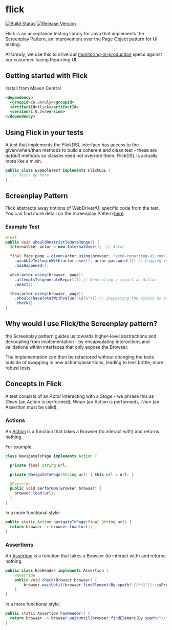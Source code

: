 # flick

[![Build Status](https://travis-ci.org/unruly/flick.svg?branch=master)](https://travis-ci.org/unruly/flick)
[![Release Version](https://img.shields.io/maven-central/v/co.unruly/flick.svg)](https://search.maven.org/#search%7Cgav%7C1%7Cg%3A%22co.unruly%22%20AND%20a%3A%22flick%22)

Flick is an acceptance testing library for Java that implements the Screenplay Pattern, an improvement over the Page Object pattern for UI testing.

At Unruly, we use this to drive our [monitoring-in-production](https://vimeo.com/channels/pipelineconf/123629954) specs against our customer-facing Reporting UI.

## Getting started with Flick

Install from Maven Central

```xml
<dependency>
  <groupId>co.unruly</groupId>
  <artifactId>flick</artifactId>
  <version>1.0.1</version>
</dependency>
```

## Using Flick in your tests

A test that implements the FlickDSL interface has access to the given/when/then methods to build a coherent and clean test - these are _default_ methods so classes need not override them. FlickDSL is actually more like a mixin.

```java
public class ExampleTest implements FlickDSL {
   // Tests go here
}
```

## Screenplay Pattern

Flick abstracts away notions of WebDriver/UI specific code from the test. You can find more detail on the Screenplay Pattern [here](https://ideas.riverglide.com/page-objects-refactored-12ec3541990)

### Example Test

```java
@Test
public void shouldRestrictToDateRange() {
  InternalUser actor = new InternalUser();  // Actor

  final Page page = given(actor.using(browser, "acme-reporting-ui.com"))
    .wasAbleTo(loginWith(actor.user(), actor.password())) // Logging in as an Action
    .hasHappened();

  when(actor.using(browser, page))
    .attemptsTo(generateReport()) // Generating a report as Action
    .enact();

  then(actor.using(browser, page))
    .should(haveTotalWithValue("LOTS"))) // Inspecting the output as an Assertion
    .check();
}
```

## Why would I use Flick/the Screenplay pattern?

the Screenplay pattern guides us towards higher-level abstractions and decoupling from implementation - by encapsulating interactions and validations within interfaces that only expose the Browser.

The implementation can then be refactored without changing the tests outside of swapping in new actions/assertions, leading to less brittle, more robust tests.

## Concepts in Flick

A test consists of an *Actor* interacting with a *Stage* - we phrase this as *Given* (an Action is performed), *When* (an Action is performed), *Then* (an Assertion must be valid).

### Actions

An [Action](./src/main/java/co/unruly/flick/dsl/Action.java) is a function that takes a Browser (to interact with) and returns nothing.

For example
```java
class NavigateToPage implements Action {

  private final String url;

  private NavigateToPage(String url) { this.url = url; }

  @Override
  public void performOn(Browser browser) {
    browser.load(url);
  }
}
```

In a more functional style:

```java
public static Action navigateToPage(final String url) {
  return browser -> browser.load(url);
}
```

### Assertions

An [Assertion](./src/main/java/co/unruly/flick/dsl/Assertion.java) is a function that takes a Browser (to interact with) and returns nothing.

```java
public class HasHeader implements Assertion {
    @Override
    public void check(Browser browser) {
        browser.waitUntil(browser.findElement(By.xpath("//*h1"))::isPresent);
    }
}
```

In a more functional style:

```java
public static Assertion hasHeader() {
  return browser -> browser.waitUntil(browser.findElement(By.xpath("//*h1"))::isPresent);
}
```
